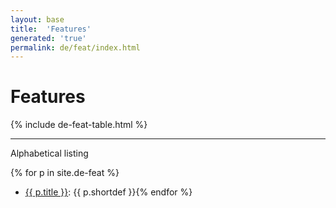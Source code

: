 ```yaml
---
layout: base
title:  'Features'
generated: 'true'
permalink: de/feat/index.html
---
```


# Features

{% include de-feat-table.html %}

----------

Alphabetical listing

{% for p in site.de-feat %}
* [{{ p.title }}](): {{ p.shortdef }}{% endfor %}
